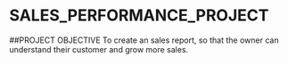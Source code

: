 # SALES_PERFORMANCE_PROJECT
##PROJECT OBJECTIVE
To create an sales report, so that the owner can understand their customer and grow more sales.
